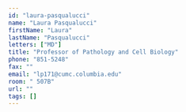 ```yaml
---
id: "laura-pasqualucci"
name: "Laura Pasqualucci"
firstName: "Laura"
lastName: "Pasqualucci"
letters: ["MD"]
title: "Professor of Pathology and Cell Biology"
phone: "851-5248"
fax: ""
email: "lp171@cumc.columbia.edu"
room: " 507B"
url: ""
tags: []
---
```

